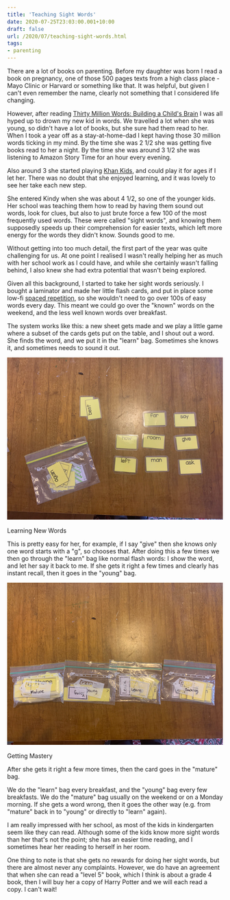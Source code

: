 ```yaml
---
title: 'Teaching Sight Words'
date: 2020-07-25T23:03:00.001+10:00
draft: false
url: /2020/07/teaching-sight-words.html
tags: 
- parenting
---
```


There are a lot of books on parenting. Before my daughter was born I read a book on pregnancy, one of those 500 pages texts from a high class place - Mayo Clinic or Harvard or something like that. It was helpful, but given I can't even remember the name, clearly not something that I considered life changing.

  

However, after reading [Thirty Million Words: Building a Child's Brain](https://www.amazon.com/Thirty-Million-Words-Building-Childs-ebook/dp/B00SI02BHE) I was all hyped up to drown my new kid in words. We travelled a lot when she was young, so didn't have a lot of books, but she sure had them read to her. When I took a year off as a stay-at-home-dad I kept having those 30 million words ticking in my mind. By the time she was 2 1/2 she was getting five books read to her a night. By the time she was around 3 1/2 she was listening to Amazon Story Time for an hour every evening.

  

Also around 3 she started playing [Khan Kids](https://apps.apple.com/us/app/khan-academy-kids/id1378467217), and could play it for ages if I let her. There was no doubt that she enjoyed learning, and it was lovely to see her take each new step.

  

She entered Kindy when she was about 4 1/2, so one of the younger kids. Her school was teaching them how to read by having them sound out words, look for clues, but also to just brute force a few 100 of the most frequently used words. These were called "sight words", and knowing them supposedly speeds up their comprehension for easier texts, which left more energy for the words they didn't know. Sounds good to me.

  

Without getting into too much detail, the first part of the year was quite challenging for us. At one point I realised I wasn't really helping her as much with her school work as I could have, and while she certainly wasn't falling behind, I also knew she had extra potential that wasn't being explored.

  

Given all this background, I started to take her sight words seriously. I bought a laminator and made her little flash cards, and put in place some low-fi [spaced repetition](https://en.wikipedia.org/wiki/Spaced_repetition), so she wouldn't need to go over 100s of easy words every day. This meant we could go over the "known" words on the weekend, and the less well known words over breakfast.

  

The system works like this: a new sheet gets made and we play a little game where a subset of the cards gets put on the table, and I shout out a word. She finds the word, and we put it in the "learn" bag. Sometimes she knows it, and sometimes needs to sound it out.

  

[![Learning New Words](IMG_4893.jpeg)](https://blogger.googleusercontent.com/img/b/R29vZ2xl/AVvXsEgj_K68MBmpwxT2waW41XAw6j2FSwUtV_u7bQuOhCYhrtgEg9YegVuQ0N0jWKnBththUEW3Xt-n-Tv4yiSEHRQh1oYqZEPQcD3OUeycFnwg_CWBtzLAEuSqAMyAlOHrCyKDX2qeHQoknyp8/s640/IMG_4893.jpeg)

Learning New Words  

  

This is pretty easy for her, for example, if I say "give" then she knows only one word starts with a "g", so chooses that. After doing this a few times we then go through the "learn" bag like normal flash words: I show the word, and let her say it back to me. If she gets it right a few times and clearly has instant recall, then it goes in the "young" bag.

  

[![](IMG_4892.jpeg)](IMG_4892.jpeg)

Getting Mastery  

  

After she gets it right a few more times, then the card goes in the "mature" bag.

  

We do the "learn" bag every breakfast, and the "young" bag every few breakfasts. We do the "mature" bag usually on the weekend or on a Monday morning. If she gets a word wrong, then it goes the other way (e.g. from "mature" back in to "young" or directly to "learn" again).

  

I am really impressed with her school, as most of the kids in kindergarten seem like they can read. Although some of the kids know more sight words than her that's not the point; she has an easier time reading, and I sometimes hear her reading to herself in her room.

  

One thing to note is that she gets no rewards for doing her sight words, but there are almost never any complaints. However, we do have an agreement that when she can read a "level 5" book, which I think is about a grade 4 book, then I will buy her a copy of Harry Potter and we will each read a copy. I can't wait!